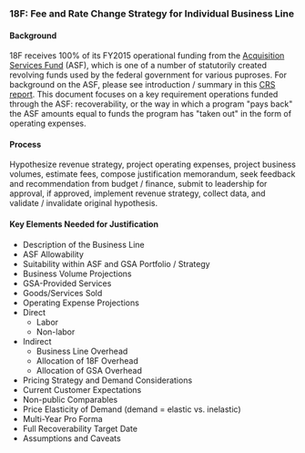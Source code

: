 ### 18F: Fee and Rate Change Strategy for Individual Business Line

#### Background

18F receives 100% of its FY2015 operational funding from the [Acquisition Services Fund](https://www.law.cornell.edu/uscode/text/40/321) (ASF), which is one of a number of statutorily created revolving funds used by the federal government for various puproses.  For background on the ASF, please see introduction / summary in this [ CRS report](http://www.dtic.mil/dtic/tr/fulltext/u2/a443734.pdf).  This document focuses on a key requirement operations funded through the ASF: recoverability, or the way in which a program "pays back" the ASF amounts equal to funds the program has "taken out" in the form of operating expenses.

#### Process

Hypothesize revenue strategy, project operating expenses, project business volumes, estimate fees, compose justification memorandum, seek feedback and recommendation from budget / finance, submit to leadership for approval, if approved, implement revenue strategy, collect data, and validate / invalidate original hypothesis.

#### Key Elements Needed for Justification

* Description of the Business Line
 * ASF Allowability
 * Suitability within ASF and GSA Portfolio / Strategy
* Business Volume Projections
 * GSA-Provided Services
 * Goods/Services Sold
* Operating Expense Projections
 * Direct
   * Labor
   * Non-labor
 * Indirect
   * Business Line Overhead
   * Allocation of 18F Overhead
   * Allocation of GSA Overhead
* Pricing Strategy and Demand Considerations
 * Current Customer Expectations
 * Non-public Comparables
 * Price Elasticity of Demand (demand = elastic vs. inelastic)
* Multi-Year Pro Forma
 * Full Recoverability Target Date
 * Assumptions and Caveats
